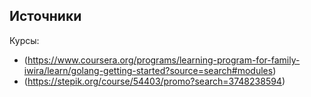 ## Источники

Курсы:

* (https://www.coursera.org/programs/learning-program-for-family-iwira/learn/golang-getting-started?source=search#modules)
* (https://stepik.org/course/54403/promo?search=3748238594)


